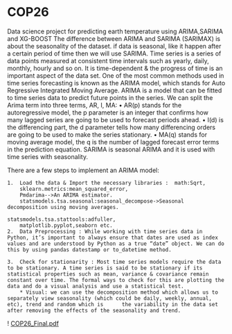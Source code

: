 # COP26
Data science project for predicting earth temperature using ARIMA,SARIMA and XG-BOOST
The difference between ARIMA and SARIMA (SARIMAX) is about the seasonality of the dataset. if  data is seasonal, like it happen after a certain period of time then we will use SARIMA.
Time series is a series of data points measured at consistent time intervals such as yearly, daily, monthly, hourly and so on. It is time-dependent & the progress of time is an important aspect of the data set. One of the most common methods used in time series forecasting is known as the ARIMA model, which stands for Auto Regressive Integrated Moving Average. ARIMA is a model that can be fitted to time series data to predict future points in the series.
We can split the Arima term into three terms, AR, I, MA:
	• AR(p) stands for the autoregressive model, the p parameter is an integer that confirms how many lagged series are going to be used to forecast periods ahead.
	• I(d) is the differencing part, the d parameter tells how many differencing orders are going to be used to make the series stationary.
	• MA(q) stands for moving average model, the q is the number of lagged forecast error terms in the prediction equation. 
	SARIMA is seasonal ARIMA and it is used with time series with seasonality.
  
  There are a few steps to implement an ARIMA model:
 
	1.  Load the data & Import the necessary libraries :  math:Sqrt,
        sklearn.metrics:mean_squared_error,
        Pmdarima-->An ARIMA estimator.
        statsmodels.tsa.seasonal:seasonal_decompose->Seasonal decomposition using moving averages.
                                                        statsmodels.tsa.stattools:adfuller,
        matplotlib.pyplot,seaborn etc.
    2.  Data Preprocessing : While working with time series data in Python, it’s important to always ensure that dates are used as index values and are understood by Python as a true “date” object. We can do this by using pandas datestamp or to_datetime method.

    3.  Check for stationarity : Most time series models require the data to be stationary. A time series is said to be stationary if its statistical properties such as mean, variance & covariance remain constant over time. The formal ways to check for this are plotting the data and do a visual analysis and use a statistical test.
		* Visual: we can use the decomposition method which allows us to separately view seasonality (which could be daily, weekly, annual, etc), trend and random which is      the variability in the data set after removing the effects of the seasonality and trend.
! [COP26_Final.pdf](https://github.com/Code-F5/COP26/files/8736203/COP26_Final.pdf)
